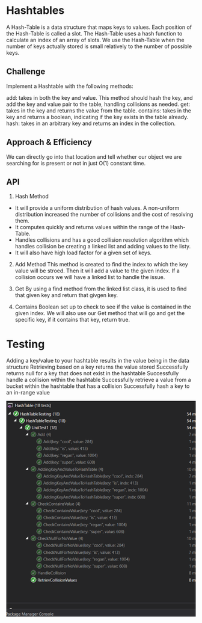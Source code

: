 # Hashtables
A Hash-Table is a data structure that maps keys to values. Each position of the Hash-Table is
called a slot. The Hash-Table uses a hash function to calculate an index of an array of slots. We
use the Hash-Table when the number of keys actually stored is small relatively to the number of possible keys.

## Challenge
Implement a Hashtable with the following methods:

add: takes in both the key and value. This method should hash the key, and add the key and value pair to the table, handling collisions as needed.
get: takes in the key and returns the value from the table.
contains: takes in the key and returns a boolean, indicating if the key exists in the table already.
hash: takes in an arbitrary key and returns an index in the collection.

## Approach & Efficiency
We can directly go into that location and tell whether our object we are searching for is
present or not in just O(1) constant time.

## API
1. Hash Method
- It will provide a uniform distribution of hash values. A non-uniform distribution
increased the number of collisions and the cost of resolving them.
- It computes quickly and returns values within the range
of the Hash-Table.
- Handles collisions and has a good collision resolution algorithm which handles collision be creating a linked list and adding values to the listy.
- It will also have high load factor for a given set of keys.

2. Add Method
This method is created to find the index to which the key value will be stroed. Then it will add a value to the given index. 
If a collision occurs we will have a linked list to handle the issue.

3. Get
By using a find method from the linked list class, it is used to find that given key and return that givgen key.

4. Contains
Boolean set up to check to see if the value is contained in the given index. We will also use our Get method 
that will go and get the specific key, if it contains that key, return true.

# Testing

Adding a key/value to your hashtable results in the value being in the data structure
Retrieving based on a key returns the value stored
Successfully returns null for a key that does not exist in the hashtable
Successfully handle a collision within the hashtable
Successfully retrieve a value from a bucket within the hashtable that has a collision
Successfully hash a key to an in-range value

![testing](https://github.com/Bigrig72/data_structures_and_algorithms_401/blob/master/Data-Structures/HashMaps/HashTable/Assets/Capture.PNG)
